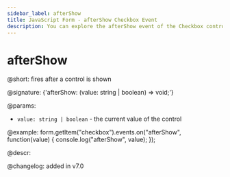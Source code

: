 ```yaml
---
sidebar_label: afterShow
title: JavaScript Form - afterShow Checkbox Event 
description: You can explore the afterShow event of the Checkbox control of Form in the documentation of the DHTMLX JavaScript UI library. Browse developer guides and API reference, try out code examples and live demos, and download a free 30-day evaluation version of DHTMLX Suite.
---
```


# afterShow

@short: fires after a control is shown

@signature: {'afterShow: (value: string | boolean) => void;'}

@params:
- `value: string | boolean` - the current value of the control

@example:
form.getItem("checkbox").events.on("afterShow", function(value) {
    console.log("afterShow", value);
});

@descr:

@changelog: added in v7.0
